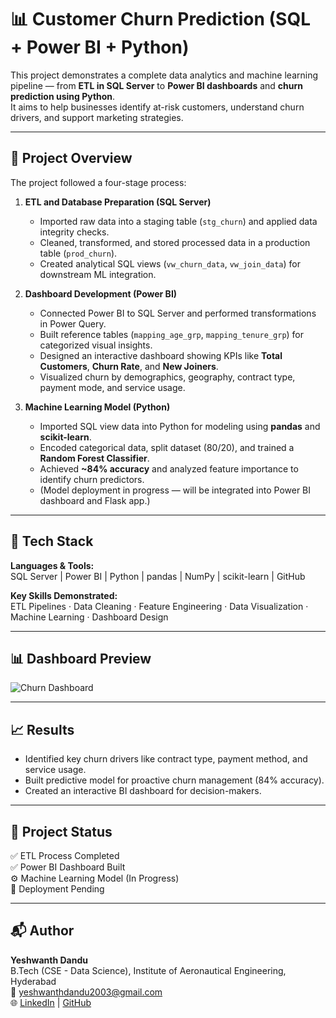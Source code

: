 # 📊 Customer Churn Prediction (SQL + Power BI + Python)

This project demonstrates a complete data analytics and machine learning pipeline — from **ETL in SQL Server** to **Power BI dashboards** and **churn prediction using Python**.  
It aims to help businesses identify at-risk customers, understand churn drivers, and support marketing strategies.

---

## 🚀 Project Overview
The project followed a four-stage process:
1. **ETL and Database Preparation (SQL Server)**
   - Imported raw data into a staging table (`stg_churn`) and applied data integrity checks.
   - Cleaned, transformed, and stored processed data in a production table (`prod_churn`).
   - Created analytical SQL views (`vw_churn_data`, `vw_join_data`) for downstream ML integration.

2. **Dashboard Development (Power BI)**
   - Connected Power BI to SQL Server and performed transformations in Power Query.
   - Built reference tables (`mapping_age_grp`, `mapping_tenure_grp`) for categorized visual insights.
   - Designed an interactive dashboard showing KPIs like **Total Customers**, **Churn Rate**, and **New Joiners**.
   - Visualized churn by demographics, geography, contract type, payment mode, and service usage.

3. **Machine Learning Model (Python)**
   - Imported SQL view data into Python for modeling using **pandas** and **scikit-learn**.
   - Encoded categorical data, split dataset (80/20), and trained a **Random Forest Classifier**.
   - Achieved **~84% accuracy** and analyzed feature importance to identify churn predictors.
   - (Model deployment in progress — will be integrated into Power BI dashboard and Flask app.)

---

## 🧠 Tech Stack
**Languages & Tools:**  
SQL Server | Power BI | Python | pandas | NumPy | scikit-learn | GitHub

**Key Skills Demonstrated:**  
ETL Pipelines · Data Cleaning · Feature Engineering · Data Visualization · Machine Learning · Dashboard Design

---

## 📊 Dashboard Preview
![Churn Dashboard](./reports/churn_dashboard.png)

---

## 📈 Results
- Identified key churn drivers like contract type, payment method, and service usage.  
- Built predictive model for proactive churn management (84% accuracy).  
- Created an interactive BI dashboard for decision-makers.

---

## 📅 Project Status
✅ ETL Process Completed  
✅ Power BI Dashboard Built  
⚙️ Machine Learning Model (In Progress)  
🚀 Deployment Pending

---

## 📬 Author
**Yeshwanth Dandu**  
B.Tech (CSE - Data Science), Institute of Aeronautical Engineering, Hyderabad  
📧 [yeshwanthdandu2003@gmail.com](mailto:yeshwanthdandu2003@gmail.com)  
🌐 [LinkedIn](https://www.linkedin.com/in/yeshwanthdandu) | [GitHub](https://github.com/YeshwanthDandu180903)

